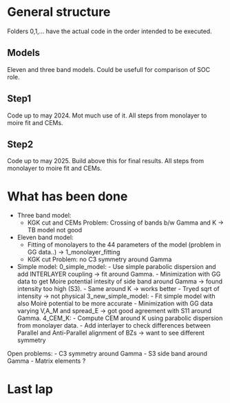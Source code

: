 # General structure

Folders 0,1,... have the actual code in the order intended to be executed.

## Models

Eleven and three band models. Could be usefull for comparison of SOC role.

## Step1

Code up to may 2024. Mot much use of it.
All steps from monolayer to moire fit and CEMs.

## Step2

Code up to may 2025. Build above this for final results.
All steps from monolayer to moire fit and CEMs.

# What has been done

- Three band model: 
    - KGK cut and CEMs
    Problem:    Crossing of bands b/w Gamma and K -> TB model not good
- Eleven band model:    
    - Fitting of monolayers to the 44 parameters of the model (problem in GG data..) -> 1_monolayer_fitting
    - KGK cut
    Problem: no C3 symmetry around Gamma
- Simple model:
    0_simple_model:
        - Use simple parabolic dispersion and add INTERLAYER coupling -> fit around Gamma.
        - Minimization with GG data to get Moire potential intesity of side band around Gamma -> found intensity too high (S3).
        - Same around K -> works better
        - Tryed sqrt of intensity -> not physical
    3_new_simple_model:
        - Fit simple model with also Moirè potential to be more accurate
        - Minimization with GG data varying V,A_M and spread_E -> got good agreement with S11 around Gamma.
    4_CEM_K:
        - Compute CEM around K using parabolic dispersion from monolayer data.
        - Add interlayer to check differences between Parallel and Anti-Parallel alignment of BZs -> want to see different symmetry

Open problems:
    - C3 symmetry around Gamma
    - S3 side band around Gamma
    - Matrix elements ? 

# Last lap
